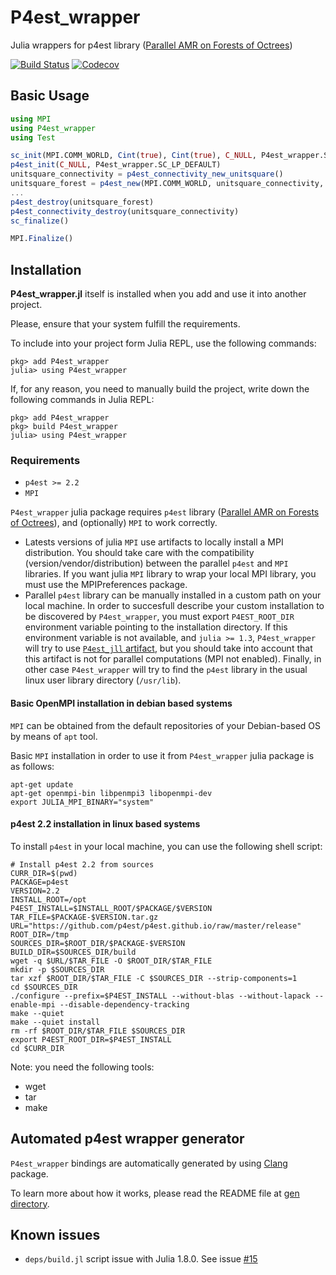 # P4est_wrapper

Julia wrappers for p4est library ([Parallel AMR on Forests of Octrees](http://www.p4est.org/))

[![Build Status](https://github.com/gridap/P4est_wrapper.jl/workflows/CI/badge.svg?branch=master)](https://github.com/gridap/P4est_wrapper.jl/actions)
[![Codecov](https://codecov.io/gh/gridap/P4est_wrapper.jl/branch/master/graph/badge.svg)](https://codecov.io/gh/gridap/P4est_wrapper.jl)


## Basic Usage

```julia
using MPI
using P4est_wrapper
using Test

sc_init(MPI.COMM_WORLD, Cint(true), Cint(true), C_NULL, P4est_wrapper.SC_LP_DEFAULT)
p4est_init(C_NULL, P4est_wrapper.SC_LP_DEFAULT)
unitsquare_connectivity = p4est_connectivity_new_unitsquare() 
unitsquare_forest = p4est_new(MPI.COMM_WORLD, unitsquare_connectivity, 0, C_NULL, C_NULL) 
...
p4est_destroy(unitsquare_forest)
p4est_connectivity_destroy(unitsquare_connectivity)
sc_finalize()

MPI.Finalize()
```


## Installation

**P4est_wrapper.jl** itself is installed when you add and use it into another project.

Please, ensure that your system fulfill the requirements.

To include into your project form Julia REPL, use the following commands:

```
pkg> add P4est_wrapper
julia> using P4est_wrapper
```

If, for any reason, you need to manually build the project, write down the following commands in Julia REPL:
```
pkg> add P4est_wrapper
pkg> build P4est_wrapper
julia> using P4est_wrapper
```

### Requirements

  - `p4est >= 2.2`
  - `MPI` 

`P4est_wrapper` julia package requires `p4est` library ([Parallel AMR on Forests of Octrees](http://www.p4est.org/)), and (optionally) `MPI` to work correctly. 
  - Latests versions of julia `MPI` use artifacts to locally install a MPI distribution. You should take care with the compatibility (version/vendor/distribution) between the parallel `p4est` and `MPI` libraries. If you want julia `MPI` library to wrap your local MPI library, you must use the MPIPreferences package.
  - Parallel `p4est` library can be manually installed in a custom path on your local machine. In order to succesfull describe your custom installation to be discovered by `P4est_wrapper`, you must export `P4EST_ROOT_DIR` environment variable pointing to the installation directory. If this environment variable is not available, and `julia >= 1.3`, `P4est_wrapper` will try to  use [`P4est_jll` artifact](https://github.com/JuliaBinaryWrappers/P4est_jll.jl), but you should take into account that this artifact is not for parallel computations (MPI not enabled). Finally, in other case `P4est_wrapper` will try to find the `p4est` library in the usual linux user library directory (`/usr/lib`).

#### Basic OpenMPI installation in debian based systems

`MPI` can be obtained from the default repositories of your Debian-based OS by means of `apt` tool.

Basic `MPI` installation in order to use it from `P4est_wrapper` julia package is as follows:

```
apt-get update
apt-get openmpi-bin libpenmpi3 libopenmpi-dev
export JULIA_MPI_BINARY="system"
```

#### p4est 2.2 installation in linux based systems

To install `p4est` in your local machine, you can use the following shell script:

```
# Install p4est 2.2 from sources
CURR_DIR=$(pwd)
PACKAGE=p4est
VERSION=2.2
INSTALL_ROOT=/opt
P4EST_INSTALL=$INSTALL_ROOT/$PACKAGE/$VERSION
TAR_FILE=$PACKAGE-$VERSION.tar.gz
URL="https://github.com/p4est/p4est.github.io/raw/master/release"
ROOT_DIR=/tmp
SOURCES_DIR=$ROOT_DIR/$PACKAGE-$VERSION
BUILD_DIR=$SOURCES_DIR/build
wget -q $URL/$TAR_FILE -O $ROOT_DIR/$TAR_FILE
mkdir -p $SOURCES_DIR
tar xzf $ROOT_DIR/$TAR_FILE -C $SOURCES_DIR --strip-components=1
cd $SOURCES_DIR
./configure --prefix=$P4EST_INSTALL --without-blas --without-lapack --enable-mpi --disable-dependency-tracking
make --quiet
make --quiet install
rm -rf $ROOT_DIR/$TAR_FILE $SOURCES_DIR
export P4EST_ROOT_DIR=$P4EST_INSTALL
cd $CURR_DIR
```

Note: you need the following tools:
  - wget
  - tar
  - make

## Automated p4est wrapper generator

`P4est_wrapper` bindings are automatically generated by using [Clang](https://github.com/JuliaInterop/Clang.jl) package.

To learn more about how it works, please read the README file at [gen directory](https://github.com/gridap/P4est_wrapper.jl/tree/master/gen).

## Known issues 
 * `deps/build.jl` script issue with Julia 1.8.0. See issue [#15](https://github.com/gridap/P4est_wrapper.jl/issues/15)



